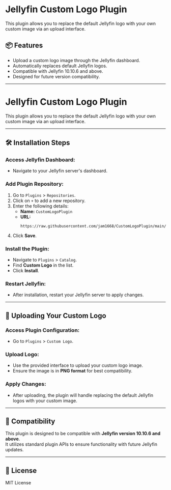 # Jellyfin Custom Logo Plugin

This plugin allows you to replace the default Jellyfin logo with your own custom image via an upload interface.

## 📦 Features

- Upload a custom logo image through the Jellyfin dashboard.
- Automatically replaces default Jellyfin logos.
- Compatible with Jellyfin 10.10.6 and above.
- Designed for future version compatibility.

---
# Jellyfin Custom Logo Plugin

This plugin allows you to replace the default Jellyfin logo with your own custom image via an upload interface.

---

## 🛠️ Installation Steps

### Access Jellyfin Dashboard:

- Navigate to your Jellyfin server's dashboard.

### Add Plugin Repository:

1. Go to `Plugins` > `Repositories`.
2. Click on `+` to add a new repository.
3. Enter the following details:
   - **Name:** `CustomLogoPlugin`
   - **URL:**  
     ```
     https://raw.githubusercontent.com/jam1668/CustomLogoPlugin/main/manifest.json
     ```
4. Click **Save**.

### Install the Plugin:

- Navigate to `Plugins` > `Catalog`.
- Find **Custom Logo** in the list.
- Click **Install**.

### Restart Jellyfin:

- After installation, restart your Jellyfin server to apply changes.

---

## 🎨 Uploading Your Custom Logo

### Access Plugin Configuration:

- Go to `Plugins` > `Custom Logo`.

### Upload Logo:

- Use the provided interface to upload your custom logo image.
- Ensure the image is in **PNG format** for best compatibility.

### Apply Changes:

- After uploading, the plugin will handle replacing the default Jellyfin logos with your custom image.

---

## 🔄 Compatibility

This plugin is designed to be compatible with **Jellyfin version 10.10.6 and above**.  
It utilizes standard plugin APIs to ensure functionality with future Jellyfin updates.

---

## 📄 License

MIT License



